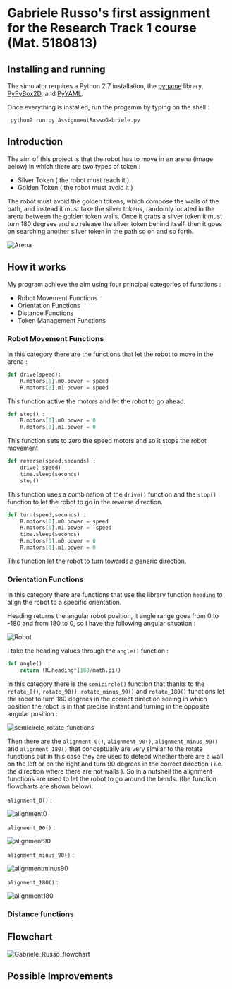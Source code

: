 # Gabriele Russo's first assignment for the Research Track 1 course (Mat. 5180813)

## Installing and running
The simulator requires a Python 2.7 installation, the [pygame](http://pygame.org/) library, [PyPyBox2D](https://pypi.python.org/pypi/pypybox2d/2.1-r331), and [PyYAML](https://pypi.python.org/pypi/PyYAML/).

Once everything is installed, run the progamm by typing on the shell :

```
 python2 run.py AssignmentRussoGabriele.py 
 ```
 

## Introduction
The aim of this project is that the robot has to move in an arena (image below) in which there are two types of token :

* Silver Token ( the robot must reach it )
* Golden Token ( the robot must avoid it )

The robot must avoid the golden tokens, which compose the walls of the path, and instead it must take the silver tokens, randomly located in the arena between the golden token walls.
Once it grabs a silver token it must turn 180 degrees and so release the silver token behind itself, then it goes on searching another silver token in the path so on and so forth.

![Arena](https://github.com/GabrieleRusso11/RT_Assignment1/blob/main/images/Arena.png)

## How it works 

My program achieve the aim using four principal categories of functions :

* Robot Movement Functions
* Orientation Functions
* Distance Functions 
* Token Management Functions

### Robot Movement Functions

In this category there are the functions that let the robot to move in the arena :

```python
def drive(speed):
    R.motors[0].m0.power = speed
    R.motors[0].m1.power = speed
```
This function active the motors and let the robot to go ahead.

```python
def stop() : 
    R.motors[0].m0.power = 0
    R.motors[0].m1.power = 0
```
This function sets to zero the speed motors and so it stops the robot movement

```python
def reverse(speed,seconds) : 
    drive(-speed)
    time.sleep(seconds)
    stop()
```
This function uses a combination of the `drive()` function and the `stop()` function to let the robot to go in the reverse direction.

```python
def turn(speed,seconds) :
    R.motors[0].m0.power = speed
    R.motors[0].m1.power = -speed
    time.sleep(seconds)
    R.motors[0].m0.power = 0
    R.motors[0].m1.power = 0
```
This function let the robot to turn towards a generic direction.

### Orientation Functions

In this category there are functions that use the library function `heading` to align the robot to a specific orientation.

Heading returns the angular robot position, it angle range goes from 0 to -180 and from 180 to 0, so I have the following angular situation : 

![Robot](https://github.com/GabrieleRusso11/RT_Assignment1/blob/main/images/Heading.jpg)

I take the heading values through the `angle()` function : 

```python
def angle() :
    return (R.heading*(180/math.pi))
```

In this category there is the `semicircle()` function that thanks to the `rotate_0()`, `rotate_90()`, `rotate_minus_90()` and `rotate_180()` functions let the robot to turn 180 degrees in the correct direction seeing in which position the robot is in that precise instant and turning in the opposite angular position :

![semicircle_rotate_functions](https://github.com/GabrieleRusso11/RT_Assignment1/blob/main/images/semicircle_rotate_functions.png)

Then there are the `alignment_0()`, `alignment_90()`, `alignment_minus_90()` and `alignment_180()` that conceptually are very similar to the rotate functions but in this case they are used to detecd whether there are a wall on the left or on the right and turn 90 degrees in the correct direction ( i.e. the direction where there are not walls ). So in a nutshell the alignment functions are used to let the robot to go around the bends. (the function flowcharts are shown below).

`alignment_0()` :

![alignment0](https://github.com/GabrieleRusso11/RT_Assignment1/blob/main/images/alignment0.png)

`alignment_90()` :

![alignment90](https://github.com/GabrieleRusso11/RT_Assignment1/blob/main/images/alignment90.png)

`alignment_minus_90()` :

![alignmentminus90](https://github.com/GabrieleRusso11/RT_Assignment1/blob/main/images/alignmentminus90.png)

`alignment_180()` :

![alignment180](https://github.com/GabrieleRusso11/RT_Assignment1/blob/main/images/alignment180.png)

### Distance functions



## Flowchart

![Gabriele_Russo_flowchart](https://github.com/GabrieleRusso11/RT_Assignment1/blob/main/Gabriele_Russo_flowchart.png)

## Possible Improvements